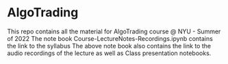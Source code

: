 # AlgoTrading
This repo contains all the material for AlgoTrading course @ NYU - Summer of 2022
The note book Course-LectureNotes-Recordings.ipynb contains the link to the syllabus 
The above note book also contains the link to the audio recordings of the lecture as well as Class presentation notebooks. 
